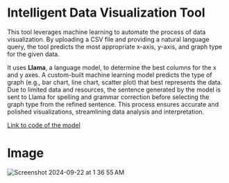 # Intelligent Data Visualization Tool

This tool leverages machine learning to automate the process of data visualization. By uploading a CSV file and providing a natural language query, the tool predicts the most appropriate x-axis, y-axis, and graph type for the given data.

It uses **Llama**, a language model, to determine the best columns for the x and y axes. A custom-built machine learning model predicts the type of graph (e.g., bar chart, line chart, scatter plot) that best represents the data. Due to limited data and resources, the sentence generated by the model is sent to Llama for spelling and grammar correction before selecting the graph type from the refined sentence. This process ensures accurate and polished visualizations, streamlining data analysis and interpretation.

[Link to code of the model](https://github.com/sauravreji/graph-model)

#  Image

![Screenshot 2024-09-22 at 1 36 55 AM](https://github.com/user-attachments/assets/2028bdfe-55bc-4af0-ba34-cf91f0b86183)







